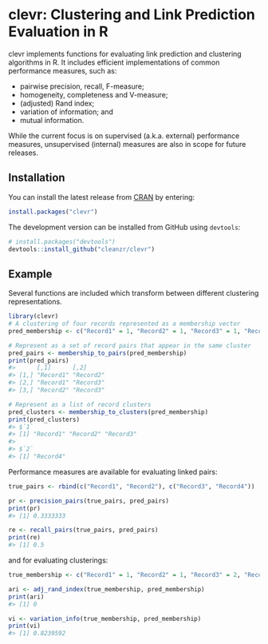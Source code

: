 
<!-- README.md is generated from README.Rmd. Please edit that file -->

# clevr: Clustering and Link Prediction Evaluation in R

<!-- badges: start -->

<!-- badges: end -->

clevr implements functions for evaluating link prediction and clustering
algorithms in R. It includes efficient implementations of common
performance measures, such as:

  - pairwise precision, recall, F-measure;
  - homogeneity, completeness and V-measure;
  - (adjusted) Rand index;
  - variation of information; and
  - mutual information.

While the current focus is on supervised (a.k.a. external) performance
measures, unsupervised (internal) measures are also in scope for future
releases.

## Installation

You can install the latest release from
[CRAN](https://CRAN.R-project.org) by entering:

``` r
install.packages("clevr")
```

The development version can be installed from GitHub using `devtools`:

``` r
# install.packages("devtools")
devtools::install_github("cleanzr/clevr")
```

## Example

Several functions are included which transform between different
clustering representations.

``` r
library(clevr)
# A clustering of four records represented as a membership vector
pred_membership <- c("Record1" = 1, "Record2" = 1, "Record3" = 1, "Record4" = 2)

# Represent as a set of record pairs that appear in the same cluster
pred_pairs <- membership_to_pairs(pred_membership)
print(pred_pairs)
#>      [,1]      [,2]     
#> [1,] "Record1" "Record2"
#> [2,] "Record1" "Record3"
#> [3,] "Record2" "Record3"

# Represent as a list of record clusters
pred_clusters <- membership_to_clusters(pred_membership)
print(pred_clusters)
#> $`1`
#> [1] "Record1" "Record2" "Record3"
#> 
#> $`2`
#> [1] "Record4"
```

Performance measures are available for evaluating linked pairs:

``` r
true_pairs <- rbind(c("Record1", "Record2"), c("Record3", "Record4"))

pr <- precision_pairs(true_pairs, pred_pairs)
print(pr)
#> [1] 0.3333333

re <- recall_pairs(true_pairs, pred_pairs)
print(re)
#> [1] 0.5
```

and for evaluating clusterings:

``` r
true_membership <- c("Record1" = 1, "Record2" = 1, "Record3" = 2, "Record4" = 2)

ari <- adj_rand_index(true_membership, pred_membership)
print(ari)
#> [1] 0

vi <- variation_info(true_membership, pred_membership)
print(vi)
#> [1] 0.8239592
```
